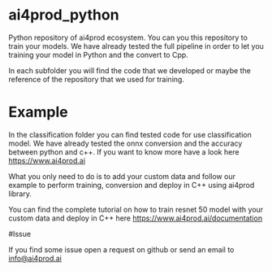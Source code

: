 # ai4prod_python

Python repository of ai4prod ecosystem. You can you this repository to train your models. We have already tested the full pipeline in order to let you training your model in Python and the convert to Cpp.


In each subfolder you will find the code that we developed or maybe the reference of the repository that we used for training.


# Example

In the classification folder you can find tested code for use classification model. We have already tested the onnx conversion and the accuracy between python and c++. If you want to know more have a look here https://www.ai4prod.ai


What you only need to do is to add your custom data and follow our example to perform training, conversion and deploy in C++ using ai4prod library. 

You can find the complete tutorial on how to train resnet 50 model with your custom data and deploy in C++ here https://www.ai4prod.ai/documentation


#Issue 

If you find some issue open a request on github or send an email to info@ai4prod.ai 
